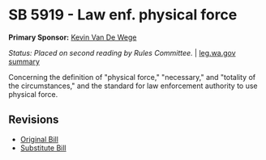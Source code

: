 # SB 5919 - Law enf. physical force
**Primary Sponsor:** [Kevin Van De Wege](/person/leg/kevin.vandewege.md)

*Status: Placed on second reading by Rules Committee.* | [leg.wa.gov summary](https://app.leg.wa.gov/billsummary?BillNumber=5919&Year=2021)

Concerning the definition of "physical force," "necessary," and "totality of the circumstances," and the standard for law enforcement authority to use physical force.

## Revisions
* [Original Bill](1/)
* [Substitute Bill](S/)